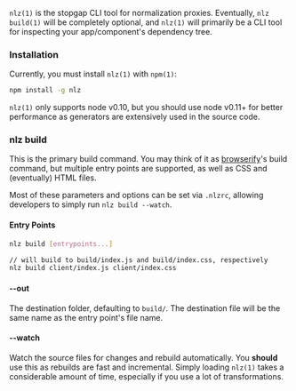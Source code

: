 
`nlz(1)` is the stopgap CLI tool for normalization proxies.
Eventually, `nlz build(1)` will be completely optional,
and `nlz(1)` will primarily be a CLI tool for inspecting your app/component's dependency tree.

### Installation

Currently, you must install `nlz(1)` with `npm(1)`:

```bash
npm install -g nlz
```

`nlz(1)` only supports node v0.10,
but you should use node v0.11+ for better performance as generators are extensively used in the source code.

### nlz build

This is the primary build command.
You may think of it as [browserify](http://browserify.org)'s build command,
but multiple entry points are supported,
as well as CSS and (eventually) HTML files.

Most of these parameters and options can be set via `.nlzrc`,
allowing developers to simply run `nlz build --watch`.

#### Entry Points

```bash
nlz build [entrypoints...]

// will build to build/index.js and build/index.css, respectively
nlz build client/index.js client/index.css
```

#### --out

The destination folder, defaulting to `build/`.
The destination file will be the same name as the entry point's file name.

#### --watch

Watch the source files for changes and rebuild automatically.
You __should__ use this as rebuilds are fast and incremental.
Simply loading `nlz(1)` takes a considerable amount of time,
especially if you use a lot of transformations.
